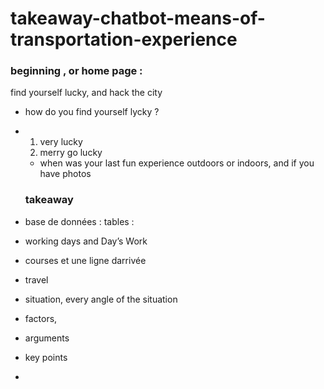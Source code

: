 # takeaway-chatbot-means-of-transportation-experience
### beginning , or home page : 
find yourself lucky, and hack the city
- how do you find yourself lycky ?
- 1. very lucky
  2. merry go lucky

  - when was your last fun experience outdoors or indoors, and if you have photos
 
  ### takeaway
- base de données : tables :
- working days and Day’s Work
- courses et une ligne darrivée
- travel
- situation, every angle of the situation
- factors,
- arguments
- key points
- 
